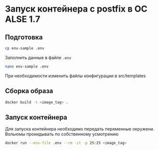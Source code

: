 # Запуск контейнера с postfix в ОС ALSE 1.7
## Подготовка

```bash
cp env-sample .env
```
Заполнить данные в файле `.env`

```bash
nano env-sample .env
```

При необходимости изменить файлы конфигурации в src/templates

## Сборка образа

```bash
docker build -t <image_tag> .
```

## Запуск контейнера

Для запуска контейнера необходимо передать переменные окружени.
Вольюмы прокидывать по собственному усмотрению

```bash
docker run --env-file .env --rm -it -p 25:25 <image_tag>
```
